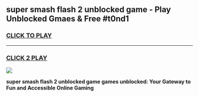 
## super smash flash 2 unblocked game - Play Unblocked Gmaes & Free #t0nd1
<h3>
<a href="https://news.freeplayer.one?title=super_smash_flash_2_unblocked_game&ref=03M">CLICK TO PLAY</a></h3>
<hr>

<h3>
<a href="https://news.freeplayer.one?title=super_smash_flash_2_unblocked_game&ref=03M">CLICK 2 PLAY</a>
  
</h3>

<a href="https://news.freeplayer.one?title=super_smash_flash_2_unblocked_game&ref=03M"><img src="https://clearcache.store/games.png"></a>


**super smash flash 2 unblocked game games unblocked: Your Gateway to Fun and Accessible Online Gaming**
